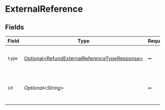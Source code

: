 # ExternalReference


## Fields

| Field                                                                                                            | Type                                                                                                             | Required                                                                                                         | Description                                                                                                      | Example                                                                                                          |
| ---------------------------------------------------------------------------------------------------------------- | ---------------------------------------------------------------------------------------------------------------- | ---------------------------------------------------------------------------------------------------------------- | ---------------------------------------------------------------------------------------------------------------- | ---------------------------------------------------------------------------------------------------------------- |
| `type`                                                                                                           | [Optional\<RefundExternalReferenceTypeResponse>](../../models/components/RefundExternalReferenceTypeResponse.md) | :heavy_minus_sign:                                                                                               | Specifies the reference type                                                                                     | acquirer-reference                                                                                               |
| `id`                                                                                                             | *Optional\<String>*                                                                                              | :heavy_minus_sign:                                                                                               | Unique reference from the payment provider                                                                       | 123456789012345                                                                                                  |